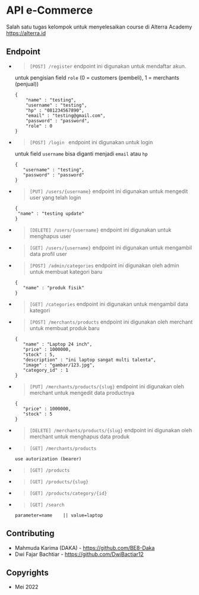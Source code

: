 # API e-Commerce

Salah satu tugas kelompok untuk menyelesaikan course di Alterra Academy https://alterra.id

## Endpoint

- > `[POST] /register` endpoint ini digunakan untuk mendaftar akun.

  untuk pengisian field `role` (0 = customers (pembeli), 1 = merchants (penjual))

  ```
  {
      "name" : "testing",
      "username" : "testing",
      "hp" : "081234567890",
      "email" : "testing@gmail.com",
      "password" : "password",
      "role" : 0
  }
  ```

- > `[POST] /login ` endpoint ini digunakan untuk login

  untuk field `username` bisa diganti menjadi `email` atau `hp`

  ```
  {
     "username" : "testing",
     "password" : "password"
  }
  ```

- > `[PUT] /users/{username}` endpoint ini digunakan untuk mengedit user yang telah login

  ```
  {
   "name" : "testing update"
  }
  ```

- > `[DELETE] /users/{username}` endpoint ini digunakan untuk menghapus user
- > `[GET] /users/{username}` endpoint ini digunakan untuk mengambil data profil user
- > `[POST] /admin/categories` endpoint ini digunakan oleh admin untuk membuat kategori baru

  ```
  {
     "name" : "produk fisik"
  }
  ```

- > `[GET] /categories` endpoint ini digunakan untuk mengambil data kategori
- > `[POST] /merchants/products` endpoint ini digunakan oleh merchant untuk membuat produk baru

  ```
  {
     "name" : "Laptop 24 inch",
     "price" : 1000000,
     "stock" : 5,
     "description" : "ini laptop sangat multi talenta",
     "image" : "gambar/123.jpg",
     "category_id" : 1
  }
  ```

- > `[PUT] /merchants/products/{slug}` endpoint ini digunakan oleh merchant untuk mengedit data productnya

  ```
  {
     "price" : 1000000,
     "stock" : 5
  }
  ```

- > `[DELETE] /merchants/products/{slug}` endpoint ini digunakan oleh merchant untuk menghapus data produk
- > `[GET] /merchants/products`

  ```
  use autorization (bearer)
  ```

- > `[GET] /products`
- > `[GET] /products/{slug}`
- > `[GET] /products/category/{id}`
- > `[GET] /search`

  ```
  parameter=name    || value=laptop
  ```

## Contributing

- Mahmuda Karima (DAKA) - https://github.com/BE8-Daka
- Dwi Fajar Bachtiar - https://github.com/DwiBactiar12

## Copyrights

- Mei 2022

